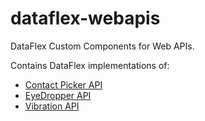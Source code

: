 # dataflex-webapis

DataFlex Custom Components for Web APIs.

Contains DataFlex implementations of:

* [Contact Picker API](https://developer.mozilla.org/en-US/docs/Web/API/Contact_Picker_API)
* [EyeDropper API](https://developer.mozilla.org/en-US/docs/Web/API/EyeDropper_API)
* [Vibration API](https://developer.mozilla.org/en-US/docs/Web/API/Vibration_API)